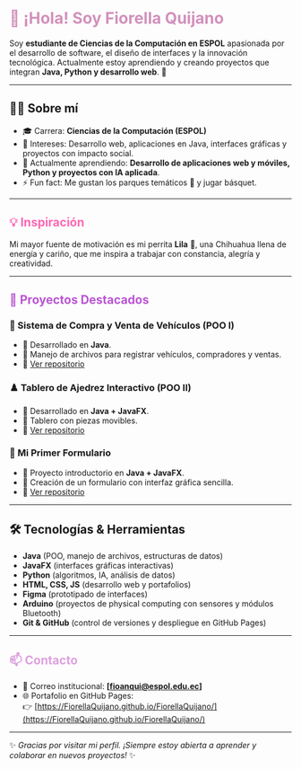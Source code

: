 # <span style="color:#d291bc">👋 ¡Hola! Soy Fiorella Quijano</span>  

Soy **estudiante de Ciencias de la Computación en ESPOL** apasionada por el desarrollo de software, el diseño de interfaces y la innovación tecnológica. Actualmente estoy aprendiendo y creando proyectos que integran **Java, Python y desarrollo web**. 🚀  

---

## 👩‍💻 Sobre mí  
- 🎓 Carrera: **Ciencias de la Computación (ESPOL)**  
- 📍 Intereses: Desarrollo web, aplicaciones en Java, interfaces gráficas y proyectos con impacto social.  
- 🌱 Actualmente aprendiendo: **Desarrollo de aplicaciones web y móviles, Python y proyectos con IA aplicada**.  
- ⚡ Fun fact: Me gustan los parques temáticos 🎢 y jugar básquet.  

---

## <span style="color:#ff69b4">💡 Inspiración</span>  
Mi mayor fuente de motivación es mi perrita **Lila** 🐶, una Chihuahua llena de energía y cariño, que me inspira a trabajar con constancia, alegría y creatividad.  

---

## <span style="color:#ba55d3">📂 Proyectos Destacados</span>  

### 🚗 Sistema de Compra y Venta de Vehículos (POO I)  
- 🔹 Desarrollado en **Java**.  
- 🔹 Manejo de archivos para registrar vehículos, compradores y ventas.  
- 📎 [Ver repositorio](https://github.com/FiorellaQuijano/Proyecto-1P.git)  

### ♟️ Tablero de Ajedrez Interactivo (POO II)  
- 🔹 Desarrollado en **Java + JavaFX**.  
- 🔹 Tablero con piezas movibles.  
- 📎 [Ver repositorio](https://github.com/FiorellaQuijano/Proyecto-2POO.git)  

### 📝 Mi Primer Formulario  
- 🔹 Proyecto introductorio en **Java + JavaFX**.  
- 🔹 Creación de un formulario con interfaz gráfica sencilla.  
- 📎 [Ver repositorio](https://github.com/FiorellaQuijano/Primer-Formulario.git)  

---
## 🛠️ Tecnologías & Herramientas  

- **Java** (POO, manejo de archivos, estructuras de datos)  
- **JavaFX** (interfaces gráficas interactivas)  
- **Python** (algoritmos, IA, análisis de datos)  
- **HTML, CSS, JS** (desarrollo web y portafolios)  
- **Figma** (prototipado de interfaces)  
- **Arduino** (proyectos de physical computing con sensores y módulos Bluetooth)  
- **Git & GitHub** (control de versiones y despliegue en GitHub Pages)  

---

## <span style="color:#dda0dd">📫 Contacto</span>  
- 📧 Correo institucional: **[fioanqui@espol.edu.ec]**  
- 🌐 Portafolio en GitHub Pages:  
  👉 [https://FiorellaQuijano.github.io/FiorellaQuijano/](https://FiorellaQuijano.github.io/FiorellaQuijano/)  

---

✨ *Gracias por visitar mi perfil. ¡Siempre estoy abierta a aprender y colaborar en nuevos proyectos!* ✨

